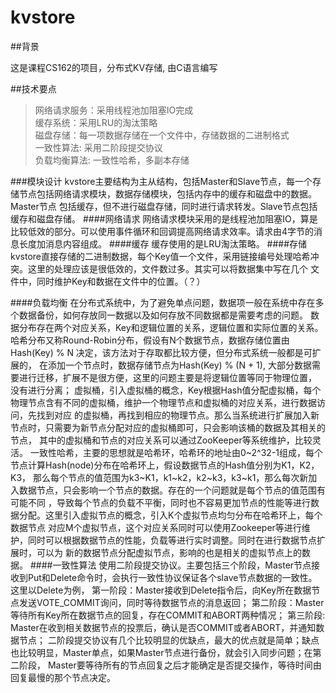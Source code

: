 # kvstore

##背景

这是课程CS162的项目，分布式KV存储, 由C语言编写

##技术要点
> 网络请求服务：采用线程池加阻塞IO完成 <br>
> 缓存系统：采用LRU的淘汰策略 <br>
> 磁盘存储：每一项数据存储在一个文件中，存储数据的二进制格式 <br>
> 一致性算法: 采用二阶段提交协议 <br>
> 负载均衡算法: 一致性哈希，多副本存储 <br>

###模块设计
kvstore主要结构为主从结构，包括Master和Slave节点，每一个存储节点包括网络请求模块，数据存储模块，包括内存中的缓存和磁盘中的数据。Master节点
包括缓存，但不进行磁盘存储，同时进行请求转发。Slave节点包括缓存和磁盘存储。
####网络请求
网络请求模块采用的是线程池加阻塞IO，算是比较低效的部分。可以使用事件循环和回调提高网络请求效率。请求由4字节的消息长度加消息内容组成。
####缓存
缓存使用的是LRU淘汰策略。
####存储
kvstore直接存储的二进制数据，每个Key值一个文件，采用链接编号处理哈希冲突。这里的处理应该是很低效的，文件数过多。其实可以将数据集中写在几个
文件中，同时维护Key和数据在文件中的位置。（？）

####负载均衡
在分布式系统中，为了避免单点问题，数据项一般在系统中存在多个数据备份，如何存放同一数据以及如何存放不同数据都是需要考虑的问题。
数据分布存在两个对应关系，Key和逻辑位置的关系，逻辑位置和实际位置的关系。
哈希分布又称Round-Robin分布，假设有N个数据节点，数据存储位置由Hash(Key) % N 决定，该方法对于存取都比较方便，但分布式系统一般都是可扩展的，
在添加一个节点时，数据存储节点为Hash(Key) % (N + 1), 大部分数据需要进行迁移，扩展不是很方便，这里的问题主要是将逻辑位置等同于物理位置，
没有进行分离；
虚拟桶，引入虚拟桶的概念，Key根据Hash值分配虚拟桶，每个物理节点含有不同的虚拟桶，维护一个物理节点和虚拟桶的对应关系，进行数据访问，先找到对应
的虚拟桶，再找到相应的物理节点。那么当系统进行扩展加入新节点时，只需要为新节点分配对应的虚拟桶即可，只会影响该桶的数据及其相关的节点，
其中的虚拟桶和节点的对应关系可以通过ZooKeeper等系统维护，比较灵活。
一致性哈希，主要的思想就是哈希环，哈希环的地址由0~2^32-1组成，每个节点计算Hash(node)分布在哈希环上，假设数据节点的Hash值分别为K1，K2，K3，
那么每个节点的值范围为k3~K1，k1~k2，k2~k3，k3~k1，那么每次新加入数据节点，只会影响一个节点的数据。存在的一个问题就是每个节点的值范围有可能不同
，导致每个节点的负载不平衡，同时也不容易更加节点的性能等进行数据分配。这里引入虚拟节点的概念，引入K个虚拟节点均匀分布在哈希环上，每个数据节点
对应M个虚拟节点，这个对应关系同时可以使用Zookeeper等进行维护，同时可以根据数据节点的性能，负载等进行实时调整。同时在进行数据节点扩展时，可以为
新的数据节点分配虚拟节点，影响的也是相关的虚拟节点上的数据。
####一致性算法
使用二阶段提交协议。主要包括三个阶段，Master节点接收到Put和Delete命令时，会执行一致性协议保证各个slave节点数据的一致性。这里以Delete为例，
第一阶段：Master接收到Delete指令后，向Key所在数据节点发送VOTE_COMMIT询问，同时等待数据节点的消息返回；
第二阶段：Master等待所有Key所在数据节点的回复，存在COMMIT和ABORT两种情况；
第三阶段: Master在收到相关数据节点的投票后，确认是否COMMIT或者ABORT，并通知数据节点；
二阶段提交协议有几个比较明显的优缺点，最大的优点就是简单；缺点也比较明显，Master单点，如果Master节点进行备份，就会引入同步问题；在第二阶段，
Master要等待所有的节点回复之后才能确定是否提交操作，等待时间由回复最慢的那个节点决定。
